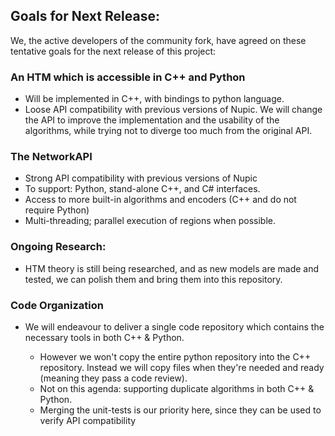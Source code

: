 ## Goals for Next Release:

We, the active developers of the community fork, have agreed on these tentative goals for the next release of this project:

###    An HTM which is accessible in C++ and Python
  - Will be implemented in C++, with bindings to python language.
  - Loose API compatibility with previous versions of Nupic. We will change the API to improve the implementation and the usability of the algorithms, while trying not to diverge too much from the original API.

###    The NetworkAPI
 - Strong API compatibility with previous versions of Nupic
 - To support: Python, stand-alone C++, and C# interfaces.
 - Access to more built-in algorithms and encoders (C++ and do not require Python)
 - Multi-threading; parallel execution of regions when possible.

###    Ongoing Research:
 - HTM theory is still being researched, and as new models are made and tested, we can polish them and bring them into this repository.

### Code Organization

* We will endeavour to deliver a single code repository which contains the necessary tools in both C++ & Python.

   - However we won't copy the entire python repository into the C++ repository. Instead we will copy files when they're needed and ready (meaning they pass a code review).
  -  Not on this agenda: supporting duplicate algorithms in both C++ & Python.
   - Merging the unit-tests is our priority here, since they can be used to verify API compatibility
